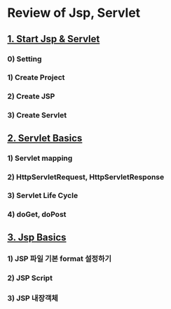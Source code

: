 ﻿# Review of Jsp, Servlet

## [1. Start Jsp & Servlet](./1.%20Start%20Jsp%20&%20Servlet)
### 0) Setting
### 1) Create Project
### 2) Create JSP
### 3) Create Servlet
 
## [2. Servlet Basics](./2.%20Servlet%20Basics)
### 1) Servlet mapping
### 2) HttpServletRequest, HttpServletResponse
### 3) Servlet Life Cycle
### 4) doGet, doPost

## [3. Jsp Basics](3.%20Jsp%20Basics)
### 1) JSP 파일 기본 format 설정하기
### 2) JSP Script
### 3) JSP 내장객체
